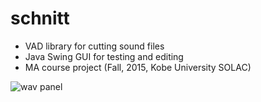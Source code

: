 # schnitt
* VAD library for cutting sound files
* Java Swing GUI for testing and editing
* MA course project (Fall, 2015, Kobe University SOLAC)

![wav panel](https://github.com/kinokocchi/schnitt/blob/master/WavPanel/doc/wavpanel_20151102.png)

